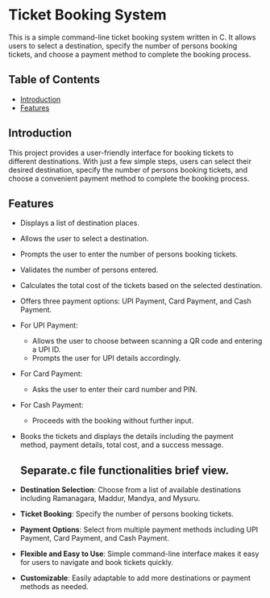 # Ticket Booking System
This is a simple command-line ticket booking system written in C. It allows users to select a destination, specify the number of persons booking tickets, and choose a payment method to complete the booking process.

## Table of Contents
- [Introduction](#introduction)
- [Features](#features)
## Introduction
This project provides a user-friendly interface for booking tickets to different destinations. With just a few simple steps, users can select their desired destination, specify the number of persons booking tickets, and choose a convenient payment method to complete the booking process.
## Features
- Displays a list of destination places.
- Allows the user to select a destination.
- Prompts the user to enter the number of persons booking tickets.
- Validates the number of persons entered.
- Calculates the total cost of the tickets based on the selected destination.
- Offers three payment options: UPI Payment, Card Payment, and Cash Payment.
- For UPI Payment:
  - Allows the user to choose between scanning a QR code and entering a UPI ID.
  - Prompts the user for UPI details accordingly.
- For Card Payment:
  - Asks the user to enter their card number and PIN.
- For Cash Payment:
  - Proceeds with the booking without further input.
- Books the tickets and displays the details including the payment method, payment details, total cost, and a success message.

  ## Separate.c file functionalities brief view.
- **Destination Selection**: Choose from a list of available destinations including Ramanagara, Maddur, Mandya, and Mysuru.
- **Ticket Booking**: Specify the number of persons booking tickets.
- **Payment Options**: Select from multiple payment methods including UPI Payment, Card Payment, and Cash Payment.
- **Flexible and Easy to Use**: Simple command-line interface makes it easy for users to navigate and book tickets quickly.
- **Customizable**: Easily adaptable to add more destinations or payment methods as needed.
